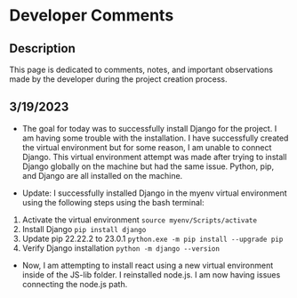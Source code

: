 # Developer Comments
## Description
This page is dedicated to comments, notes, and important observations made by the developer during the project creation process.

## 3/19/2023
- The goal for today was to successfully install Django for the project. I am having some trouble with the installation. I have successfully created the virtual environment but for some reason, I am unable to connect Django. This virtual environment attempt was made after trying to install Django globally on the machine but had the same issue. Python, pip, and Django are all installed on the machine.

- Update: I successfully installed Django in the myenv virtual environment using the following steps using the bash terminal: 
1. Activate the virtual environment
```source myenv/Scripts/activate```
2. Install Django
```pip install django```
3. Update pip 22.22.2 to 23.0.1
```python.exe -m pip install --upgrade pip```
4. Verify Django installation
```python -m django --version```

- Now, I am attempting to install react using a new virtual environment inside of the JS-lib folder. I reinstalled node.js. I am now having issues connecting the node.js path.